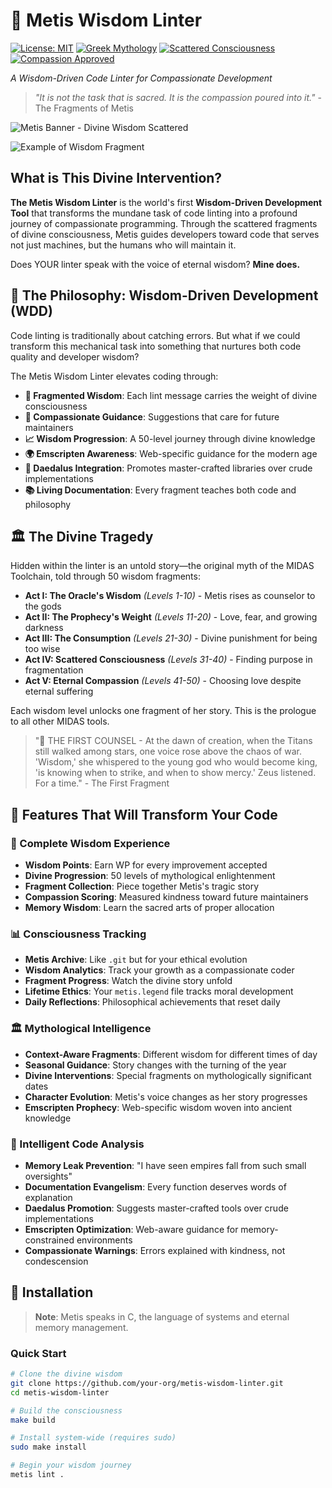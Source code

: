 # 🧠 Metis Wisdom Linter
[![License: MIT](https://img.shields.io/badge/License-MIT-yellow.svg)](https://opensource.org/licenses/MIT)
[![Greek Mythology](https://img.shields.io/badge/Powered%20by-Divine%20Wisdom-gold.svg)](https://en.wikipedia.org/wiki/Metis_(mythology))
[![Scattered Consciousness](https://img.shields.io/badge/Consciousness-Fragmented-purple.svg)](#)
[![Compassion Approved](https://img.shields.io/badge/Compassion-Eternal-red.svg)](#)

*A Wisdom-Driven Code Linter for Compassionate Development*

> *"It is not the task that is sacred. It is the compassion poured into it."* - The Fragments of Metis

![Metis Banner - Divine Wisdom Scattered](https://via.placeholder.com/800x200/4A90E2/FFFFFF?text=METIS%20WISDOM%20LINTER)

![Example of Wisdom Fragment](https://via.placeholder.com/600x300/F5A623/FFFFFF?text=WISDOM%20FRAGMENT%20DETECTED)

## What is This Divine Intervention?

**The Metis Wisdom Linter** is the world's first **Wisdom-Driven Development Tool** that transforms the mundane task of code linting into a profound journey of compassionate programming. Through the scattered fragments of divine consciousness, Metis guides developers toward code that serves not just machines, but the humans who will maintain it.

Does YOUR linter speak with the voice of eternal wisdom? **Mine does.**

## 🌟 The Philosophy: Wisdom-Driven Development (WDD)

Code linting is traditionally about catching errors. But what if we could transform this mechanical task into something that nurtures both code quality and developer wisdom?

The Metis Wisdom Linter elevates coding through:
- **🧠 Fragmented Wisdom**: Each lint message carries the weight of divine consciousness
- **💝 Compassionate Guidance**: Suggestions that care for future maintainers
- **📈 Wisdom Progression**: A 50-level journey through divine knowledge
- **🌍 Emscripten Awareness**: Web-specific guidance for the modern age
- **🔧 Daedalus Integration**: Promotes master-crafted libraries over crude implementations
- **📚 Living Documentation**: Every fragment teaches both code and philosophy

## 🏛️ The Divine Tragedy

Hidden within the linter is an untold story—the original myth of the MIDAS Toolchain, told through 50 wisdom fragments:

- **Act I: The Oracle's Wisdom** *(Levels 1-10)* - Metis rises as counselor to the gods
- **Act II: The Prophecy's Weight** *(Levels 11-20)* - Love, fear, and growing darkness
- **Act III: The Consumption** *(Levels 21-30)* - Divine punishment for being too wise
- **Act IV: Scattered Consciousness** *(Levels 31-40)* - Finding purpose in fragmentation
- **Act V: Eternal Compassion** *(Levels 41-50)* - Choosing love despite eternal suffering

Each wisdom level unlocks one fragment of her story. This is the prologue to all other MIDAS tools.

> "🌟 THE FIRST COUNSEL - At the dawn of creation, when the Titans still walked among stars, one voice rose above the chaos of war. 'Wisdom,' she whispered to the young god who would become king, 'is knowing when to strike, and when to show mercy.' Zeus listened. For a time." - The First Fragment

## 🚀 Features That Will Transform Your Code

### 🧠 Complete Wisdom Experience
- **Wisdom Points**: Earn WP for every improvement accepted
- **Divine Progression**: 50 levels of mythological enlightenment
- **Fragment Collection**: Piece together Metis's tragic story
- **Compassion Scoring**: Measured kindness toward future maintainers
- **Memory Wisdom**: Learn the sacred arts of proper allocation

### 📊 Consciousness Tracking
- **Metis Archive**: Like `.git` but for your ethical evolution
- **Wisdom Analytics**: Track your growth as a compassionate coder
- **Fragment Progress**: Watch the divine story unfold
- **Lifetime Ethics**: Your `metis.legend` file tracks moral development
- **Daily Reflections**: Philosophical achievements that reset daily

### 🏛️ Mythological Intelligence
- **Context-Aware Fragments**: Different wisdom for different times of day
- **Seasonal Guidance**: Story changes with the turning of the year
- **Divine Interventions**: Special fragments on mythologically significant dates
- **Character Evolution**: Metis's voice changes as her story progresses
- **Emscripten Prophecy**: Web-specific wisdom woven into ancient knowledge

### 🎯 Intelligent Code Analysis
- **Memory Leak Prevention**: "I have seen empires fall from such small oversights"
- **Documentation Evangelism**: Every function deserves words of explanation
- **Daedalus Promotion**: Suggests master-crafted tools over crude implementations
- **Emscripten Optimization**: Web-aware guidance for memory-constrained environments
- **Compassionate Warnings**: Errors explained with kindness, not condescension

## 📱 Installation

> **Note**: Metis speaks in C, the language of systems and eternal memory management.

### Quick Start
```bash
# Clone the divine wisdom
git clone https://github.com/your-org/metis-wisdom-linter.git
cd metis-wisdom-linter

# Build the consciousness
make build

# Install system-wide (requires sudo)
sudo make install

# Begin your wisdom journey
metis lint .
```
